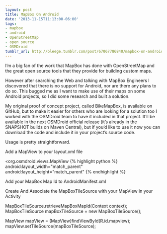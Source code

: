 ```yaml
---
layout: post
title: MapBox On Android
date: '2013-11-15T11:13:00-06:00'
tags:
- mapbox
- android
- OpenStreetMap
- open source
- OSMDroid
tumblr_url: http://bleege.tumblr.com/post/67067786840/mapbox-on-android
---
```

I’m a big fan of the work that MapBox has done with OpenStreetMap and the great open source tools that they provide for building custom maps.

However after searching the Web and talking with MapBox Engineers I discovered that there is no support for Android, nor are there any plans to do so.  This bugged me as I want to make use of their maps on some Android projects, so I did some research and built a solution.

My original proof of concept project, called BikeMapBox, is available on GitHub, but to make it easier for others who are looking for a solution too I worked with the OSMDroid team to have it included in that project.  It’ll be available in the next OSMDroid official release (it’s already in the SNAPSHOT builds on Maven Central), but if you’d like to use it now you can download the code and include it in your project’s source code.


Usage is pretty straightforward.

Add a MapView to your layout.xml file

<org.osmdroid.views.MapView
{% highlight python %}
        android:layout_width="match_parent"
        android:layout_height="match_parent"
{% endhighlight %}

Add your MapBox Map Id to AndroidManifest.xml

<meta-data android:name="MAPBOX_MAPID" android:value="example.map-3a5gfw2p"/>

Create And Associate the MapBoxTileSource with your MapView in your Activity

MapBoxTileSource.retrieveMapBoxMapId(Context context);
MapBoxTileSource mapBoxTileSource = new MapBoxTileSource();

MapView mapView = (MapView)findViewById(R.id.mapview);
mapView.setTileSource(mapBoxTileSource);
